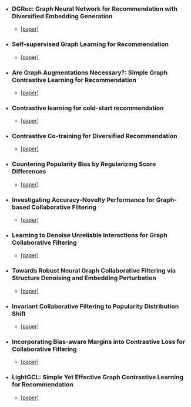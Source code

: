 + ### DGRec: Graph Neural Network for Recommendation with Diversified Embedding Generation
  - [[paper]](https://dl.acm.org/doi/pdf/10.1145/3539597.3570472)
  
+ ### Self-supervised Graph Learning for Recommendation
  - [[paper]](https://arxiv.org/pdf/2010.10783.pdf)
  
+ ### Are Graph Augmentations Necessary?: Simple Graph Contrastive Learning for Recommendation
  - [[paper]](https://dl.acm.org/doi/pdf/10.1145/3477495.3531937)
  
+ ### Contrastive learning for cold-start recommendation
  - [[paper]](https://dl.acm.org/doi/pdf/10.1145/3474085.3475665)
  
+ ### Contrastive Co-training for Diversified Recommendation
  - [[paper]](https://assets.amazon.science/93/4e/e403952247f7882bcb18b493a841/contrastive-so-training-for-diversified-recommendation.pdf)
  
+ ### Countering Popularity Bias by Regularizing Score Differences
  - [[paper]](https://dl.acm.org/doi/pdf/10.1145/3523227.3546757)
  
+ ### Investigating Accuracy-Novelty Performance for Graph-based Collaborative Filtering
  - [[paper]](https://dl.acm.org/doi/pdf/10.1145/3477495.3532005)
  
+ ### Learning to Denoise Unreliable Interactions for Graph Collaborative Filtering
  - [[paper]](https://dl.acm.org/doi/pdf/10.1145/3477495.3531889) 
 
+ ### Towards Robust Neural Graph Collaborative Filtering via Structure Denoising and Embedding Perturbation
  - [[paper]](https://dl.acm.org/doi/pdf/10.1145/3568396)
  
+ ### Invariant Collaborative Filtering to Popularity Distribution Shift
  - [[paper]](https://arxiv.org/pdf/2302.05328.pdf)
  
+ ### Incorporating Bias-aware Margins into Contrastive Loss for Collaborative Filtering
  - [[paper]](https://arxiv.org/pdf/2210.11054.pdf)
  
+ ### LightGCL: Simple Yet Effective Graph Contrastive Learning for Recommendation
  - [[paper]](https://arxiv.org/pdf/2302.08191.pdf)
